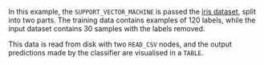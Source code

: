In this example, the `SUPPORT_VECTOR_MACHINE` is passed the [iris dataset](https://archive.ics.uci.edu/dataset/53/iris), split into two parts. The training data contains examples of 120 labels, while the input dataset contains 30 samples with the labels removed.

This data is read from disk with two `READ_CSV` nodes, and the output predictions made by the classifier are visualised in a `TABLE`.
